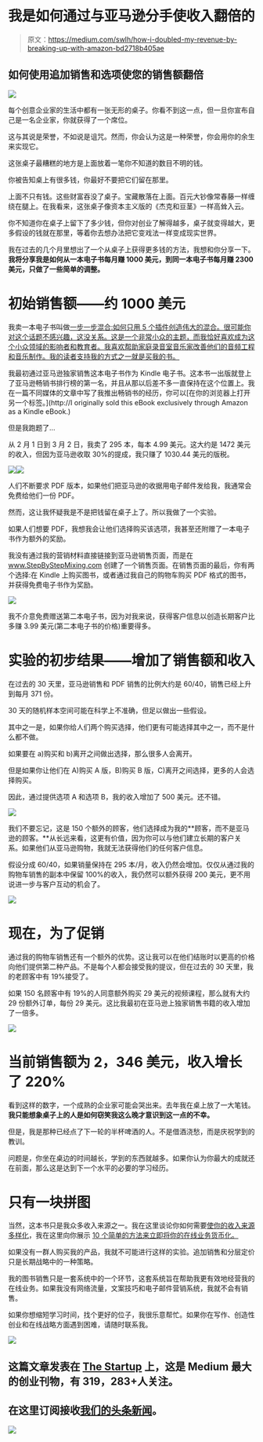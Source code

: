 # 我是如何通过与亚马逊分手使收入翻倍的

> 原文：<https://medium.com/swlh/how-i-doubled-my-revenue-by-breaking-up-with-amazon-bd2718b405ae>

## 如何使用追加销售和选项使您的销售额翻倍

![](img/7e0d8fd209f4ae8bdb501347ea5a995d.png)

每个创意企业家的生活中都有一张无形的桌子。你看不到这一点，但一旦你宣布自己是一名企业家，你就获得了一个席位。

这与其说是荣誉，不如说是诅咒。然而，你会认为这是一种荣誉，你会用你的余生来实现它。

这张桌子最糟糕的地方是上面放着一笔你不知道的数目不明的钱。

你被告知桌上有很多钱，你最好不要把它们留在那里。

上面不只有钱。这些财富吞没了桌子。宝藏散落在上面。百元大钞像常春藤一样缠绕在腿上。在我看来，这张桌子像资本主义版的《杰克和豆茎》一样高耸入云。

你不知道你在桌子上留下了多少钱，但你对创业了解得越多，桌子就变得越大，更多假设的钱就在那里，等着你去想办法把它变戏法一样变成现实世界。

我在过去的几个月里想出了一个从桌子上获得更多钱的方法，我想和你分享一下。**我将分享我是如何从一本电子书每月赚 1000 美元，到同一本电子书每月赚 2300 美元，只做了一些简单的调整。**

# 初始销售额——约 1000 美元

我卖一本电子书叫做[一步一步混合:如何只用 5 个插件创造伟大的混合。很可能你对这个话题不感兴趣，这没关系。这是一个非常小众的主题，而我恰好喜欢成为这个小众领域的影响者和教育者。我喜欢帮助家庭录音室音乐家改善他们的音频工程和音乐制作。我的读者支持我的方式之一就是买我的书。](http://www.audio-issues.com/stepbystepmixingkdp)

我最初通过亚马逊独家销售这本电子书作为 Kindle 电子书。这本书一出版就登上了亚马逊畅销书排行榜的第一名，并且从那以后差不多一直保持在这个位置上。我在一篇不同媒体的文章中写了我推出畅销书的经历，你可以[在你的浏览器上打开另一个标签。](http://I originally sold this eBook exclusively through Amazon as a Kindle eBook.)

但是我跑题了…

从 2 月 1 日到 3 月 2 日，我卖了 295 本，每本 4.99 美元。这大约是 1472 美元的收入，但因为亚马逊收取 30%的提成，我只赚了 1030.44 美元的版税。

![](img/f6ecd5bbe0767f50230a7e25bc11bd9d.png)![](img/477a2658824ab9751db45174f4700a0f.png)

人们不断要求 PDF 版本，如果他们把亚马逊的收据用电子邮件发给我，我通常会免费给他们一份 PDF。

然而，这让我怀疑我是不是把钱留在桌子上了。所以我做了一个实验。

如果人们想要 PDF，我想我会让他们选择购买该选项，我甚至还附赠了一本电子书作为额外的奖励。

我没有通过我的营销材料直接链接到亚马逊销售页面，而是在 www.StepByStepMixing.com 创建了一个销售页面。在销售页面的最后，你有两个选择:在 Kindle 上购买图书，或者通过我自己的购物车购买 PDF 格式的图书，并获得免费电子书作为奖励。

![](img/ab1bcc5c5b4e179e47c7df44d5b9c2a8.png)

我不介意免费赠送第二本电子书，因为对我来说，获得客户信息以创造长期客户比多赚 3.99 美元(第二本电子书的价格)重要得多。

# 实验的初步结果——增加了销售额和收入

在过去的 30 天里，亚马逊销售和 PDF 销售的比例大约是 60/40，销售已经上升到每月 371 份。

30 天的随机样本空间可能在科学上不准确，但足以做出一些假设。

其中之一是，如果你给人们两个购买选择，他们更有可能选择其中之一，而不是什么都不做。

如果要在 a)购买和 b)离开之间做出选择，那么很多人会离开。

但是如果你让他们在 A)购买 A 版，B)购买 B 版，C)离开之间选择，更多的人会选择购买。

因此，通过提供选项 A 和选项 B，我的收入增加了 500 美元。还不错。

![](img/73a7c4d2ae71e00c0406afabd4664cb0.png)

我们不要忘记，这是 150 个额外的顾客，他们选择成为我的**顾客，而不是亚马逊的顾客。**从长远来看，这更有价值，因为你可以与他们建立长期的客户关系。如果他们从亚马逊购物，我就无法获得他们的任何客户信息。

假设分成 60/40，如果销量保持在 295 本/月，收入仍然会增加。仅仅从通过我的购物车销售的副本中保留 100%的收入，我仍然可以额外获得 200 美元，更不用说进一步与客户互动的机会了。

![](img/70693bf96d94439c94cea8ce38c61cad.png)

# 现在，为了促销

通过我的购物车销售还有一个额外的优势。这让我可以在他们结账时以更高的价格向他们提供第二种产品。不是每个人都会接受我的提议，但在过去的 30 天里，我的老顾客中有 19%接受了。

如果 150 名顾客中有 19%的人同意额外购买 29 美元的视频课程，那么就有大约 29 份额外订单，每份 29 美元。这比我最初在亚马逊上独家销售书籍的收入增加了一倍多。

![](img/6c2302a4c137f000b06847e86c077d4d.png)

# 当前销售额为 2，346 美元，收入增长了 220%

看到这样的数字，一个成熟的企业家可能会哭出来。去年我在桌上放了一大笔钱。**我只能想象桌子上的人是如何窃笑我这么晚才意识到这一点的不幸。**

但是，我是那种已经点了下一轮的半杯啤酒的人。不是借酒浇愁，而是庆祝学到的教训。

问题是，你坐在桌边的时间越长，学到的东西就越多。如果你认为你最大的成就还在前面，那么这是达到下一个水平的必要的学习经历。

# 只有一块拼图

当然，这本书只是我众多收入来源之一。我在这里谈论你如何需要[使你的收入来源多样化](/swlh/10-mistakes-to-avoid-when-improving-your-online-business-3036c7ef33c9)，我在这里向你展示 [10 个简单的方法来立即将你的在线业务货币化。](https://entrepreneurs.maqtoob.com/10-easy-ways-to-immediately-profit-from-your-online-business-2973725ae9a0)

如果没有一群人购买我的产品，我就不可能进行这样的实验。追加销售和分层定价只是长期战略中的一种策略。

我的图书销售只是一套系统中的一个环节，这套系统旨在帮助我更有效地经营我的在线业务。如果我没有网络流量，文案技巧和电子邮件营销系统，我就不会有销售。

如果你想缩短学习时间，找个更好的位子，我很乐意帮忙。如果你在写作、创造性创业和在线战略方面遇到困难，请随时联系我。

[![](img/308a8d84fb9b2fab43d66c117fcc4bb4.png)](https://medium.com/swlh)

## 这篇文章发表在 [The Startup](https://medium.com/swlh) 上，这是 Medium 最大的创业刊物，有 319，283+人关注。

## 在这里订阅接收[我们的头条新闻](http://growthsupply.com/the-startup-newsletter/)。

[![](img/b0164736ea17a63403e660de5dedf91a.png)](https://medium.com/swlh)